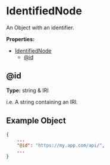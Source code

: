 # IdentifiedNode

An Object with an identifier.

**Properties:**

- [IdentifiedNode](#blanknode)
  - [@id](#id)

## @id

**Type:** string & IRI

i.e. A string containing an IRI.

## Example Object

```json
{
    ...
    "@id": "https://my.app.com/api/",
    ...
}
```
